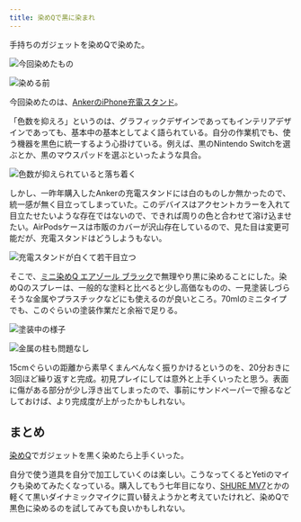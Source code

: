 ```yaml
---
title: 染めQで黒に染まれ
---
```

手持ちのガジェットを染めQで染めた。

![](https://lh3.googleusercontent.com/uVzW8V1WJoCuZ0I94eDFTOD7PL9ILSWVN06sZajONUVZuI1b2EdNJ0zVSFMhcYyfX5sI7_u2KY5z80iQe6lxa6VMn5uQUdTCS2fKLjX_MiJveC4HI052Y526hmWUfbwBDNP4N1-pVYi4bdvW7A "今回染めたもの")

![](https://lh3.googleusercontent.com/2bffYA3zLD5e-bWcQ_17Lq3i5hyYnE9jbWDLhxYJ88XAT-c1dIdoVTkns5ghoZ5UbDajqMFRvLRO9xWyWLUYKVSeu5EHFS80e-t-6RzAMHZUZgylRo9m2eDLDVv9QdkINJv2KgMMzTEEfSBr8g "染める前")

今回染めたのは、[AnkerのiPhone充電スタンド](https://r7kamura.com/articles/2021-09-06-anker-iphone-stand)。

「色数を抑えろ」というのは、グラフィックデザインであってもインテリアデザインであっても、基本中の基本としてよく語られている。自分の作業机でも、使う機器を黒色に統一するよう心掛けている。例えば、黒のNintendo Switchを選ぶとか、黒のマウスパッドを選ぶといったような具合。

![](https://lh5.googleusercontent.com/IDJdFeMRbj-jQcFzcrtzKasaeQTpqkSBijhyiPx6r_HUv3kd5kYjHG9HrnQb3ighDzX68GIkNT2Q42ZuTzJZQiRsXkeaU-kF4Ab2Fh-yB8bb_lmcINTp7HNqnwfnV52Px53jMvvtG3KuaVmv1A "色数が抑えられていると落ち着く")

しかし、一昨年購入したAnkerの充電スタンドには白のものしか無かったので、統一感が無く目立ってしまっていた。このデバイスはアクセントカラーを入れて目立たせたいような存在ではないので、できれば周りの色と合わせて溶け込ませたい。AirPodsケースは市販のカバーが沢山存在しているので、見た目は変更可能だが、充電スタンドはどうしようもない。

![](https://lh3.googleusercontent.com/4-2A6ffq-baSEU3JUvonhZj9nSo1lqEvIWU_7VdAJrA_KyI04n4f_P7QQBKd8-7PvfH_qBc_iAZpLPTX4zKS-mN196W0bhJsGGNLEm2tZNG0moSZV6er3DPlB-ILXZaQMLvNYQsujCdHbd5FUQ "充電スタンドが白くて若干目立つ")

そこで、[ミニ染めQ エアゾール ブラック](https://www.amazon.co.jp/dp/B003QMFUKO)で無理やり黒に染めることにした。染めQのスプレーは、一般的な塗料と比べると少し高価なものの、一見塗装しづらそうな金属やプラスチックなどにも使えるのが良いところ。70mlのミニタイプでも、このぐらいの塗装作業だと余裕で足りる。

![](https://lh3.googleusercontent.com/2DTm5kf9hRbJpY2L5UnHR70YSi4OJ5Eg_Oe3WZ4uGMXi3Ej6rs3CinikkOG7LNJfZLSZsa0O6KvQuGPZbk1qO0KqfRhtxjTLReeqYJCeyPAZVCCCCyIwP54mKXKLyoDhYlXuDRh1iOlBHsZHfQ "塗装中の様子")

![](https://lh3.googleusercontent.com/nSk4OelBSQ8fE5mXxRN7aRBTZiaIFA8396KYwtEkgu_VJaLVE2pbR0MZ5047d_SY4W053a6eMupKmI9Zk6ZY-iK2yt0F_YOmgFBCqU9_rTzCa34EjiTtxMdd3QaEAiOjMcMErnljD8_btc1-yQ "金属の柱も問題なし")

15cmぐらいの距離から素早くまんべんなく振りかけるというのを、20分おきに3回ほど繰り返すと完成。初見プレイにしては意外と上手くいったと思う。表面に傷がある部分が少し浮き出てしまったので、事前にサンドペーパーで擦るなどしておけば、より完成度が上がったかもしれない。

まとめ
---

[染めQ](https://www.amazon.co.jp/dp/B003QMFUKO)でガジェットを黒く染めたら上手くいった。

自分で使う道具を自分で加工していくのは楽しい。こうなってくるとYetiのマイクも染めてみたくなっている。購入してもう七年目になり、[SHURE MV7](https://www.amazon.co.jp/dp/B08KY7G1GV)とかの軽くて黒いダイナミックマイクに買い替えようかと考えていたけれど、染めQで黒色に染めるのを試してみても良いかもしれない。
